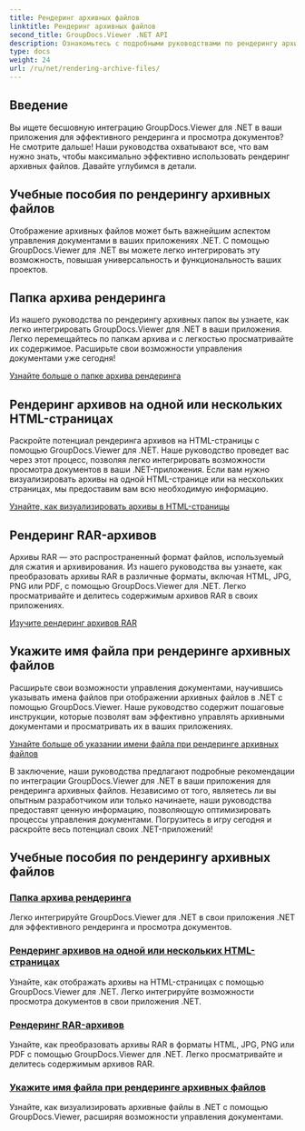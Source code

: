 ```yaml
---
title: Рендеринг архивных файлов
linktitle: Рендеринг архивных файлов
second_title: GroupDocs.Viewer .NET API
description: Ознакомьтесь с подробными руководствами по рендерингу архивных файлов с помощью GroupDocs.Viewer для .NET. Простая и эффективная интеграция с вашими .NET-приложениями.
type: docs
weight: 24
url: /ru/net/rendering-archive-files/
---
```

## Введение

Вы ищете бесшовную интеграцию GroupDocs.Viewer для .NET в ваши приложения для эффективного рендеринга и просмотра документов? Не смотрите дальше! Наши руководства охватывают все, что вам нужно знать, чтобы максимально эффективно использовать рендеринг архивных файлов. Давайте углубимся в детали.

## Учебные пособия по рендерингу архивных файлов

Отображение архивных файлов может быть важнейшим аспектом управления документами в ваших приложениях .NET. С помощью GroupDocs.Viewer для .NET вы можете легко интегрировать эту возможность, повышая универсальность и функциональность ваших проектов.

## Папка архива рендеринга

Из нашего руководства по рендерингу архивных папок вы узнаете, как легко интегрировать GroupDocs.Viewer для .NET в ваши приложения. Легко перемещайтесь по папкам архива и с легкостью просматривайте их содержимое. Расширьте свои возможности управления документами уже сегодня!

[Узнайте больше о папке архива рендеринга](./render-archive-folder/)

## Рендеринг архивов на одной или нескольких HTML-страницах

Раскройте потенциал рендеринга архивов на HTML-страницы с помощью GroupDocs.Viewer для .NET. Наше руководство проведет вас через этот процесс, позволяя легко интегрировать возможности просмотра документов в ваши .NET-приложения. Если вам нужно визуализировать архивы на одной HTML-странице или на нескольких страницах, мы предоставим вам всю необходимую информацию.

[Узнайте, как визуализировать архивы в HTML-страницы](./render-archives-html/)

## Рендеринг RAR-архивов

Архивы RAR — это распространенный формат файлов, используемый для сжатия и архивирования. Из нашего руководства вы узнаете, как преобразовать архивы RAR в различные форматы, включая HTML, JPG, PNG или PDF, с помощью GroupDocs.Viewer для .NET. Легко просматривайте и делитесь содержимым архивов RAR в своих приложениях.

[Изучите рендеринг архивов RAR](./render-rar/)

## Укажите имя файла при рендеринге архивных файлов

Расширьте свои возможности управления документами, научившись указывать имена файлов при отображении архивных файлов в .NET с помощью GroupDocs.Viewer. Наше руководство содержит пошаговые инструкции, которые позволят вам эффективно управлять архивными документами и просматривать их в ваших приложениях.

[Узнайте больше об указании имени файла при рендеринге архивных файлов](./specify-filename-render-archive/)

В заключение, наши руководства предлагают подробные рекомендации по интеграции GroupDocs.Viewer для .NET в ваши приложения для рендеринга архивных файлов. Независимо от того, являетесь ли вы опытным разработчиком или только начинаете, наши руководства предоставят ценную информацию, позволяющую оптимизировать процессы управления документами. Погрузитесь в игру сегодня и раскройте весь потенциал своих .NET-приложений!
## Учебные пособия по рендерингу архивных файлов
### [Папка архива рендеринга](./render-archive-folder/)
Легко интегрируйте GroupDocs.Viewer для .NET в свои приложения .NET для эффективного рендеринга и просмотра документов.
### [Рендеринг архивов на одной или нескольких HTML-страницах](./render-archives-html/)
Узнайте, как отображать архивы на HTML-страницах с помощью GroupDocs.Viewer для .NET. Легко интегрируйте возможности просмотра документов в свои приложения .NET.
### [Рендеринг RAR-архивов](./render-rar/)
Узнайте, как преобразовать архивы RAR в форматы HTML, JPG, PNG или PDF с помощью GroupDocs.Viewer для .NET. Легко просматривайте и делитесь содержимым архивов RAR.
### [Укажите имя файла при рендеринге архивных файлов](./specify-filename-render-archive/)
Узнайте, как визуализировать архивные файлы в .NET с помощью GroupDocs.Viewer, расширяя возможности управления документами.